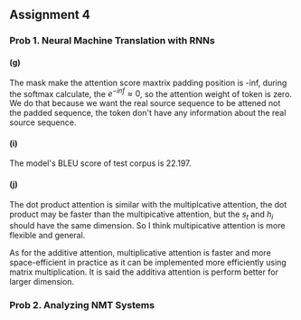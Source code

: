 ## Assignment 4

### Prob 1. Neural Machine Translation with RNNs

#### (g)

The mask make the attention score maxtrix padding position is -inf, during the softmax calculate, the $e^{-inf} \approx 0$, so the attention weight of <PAD> token is zero. We do that because we want the real source sequence to be attened not the padded sequence, the <PAD> token don't have any information about the real source sequence.

#### (i)

The model's BLEU score of test corpus is 22.197.

#### (j)

The dot product attention is similar with the multiplcative attention, the dot product may be faster than the multipicative attention, but the $s_t$ and $h_i$ should have the same dimension. So I think multipicative attention is more flexible and general.

As for the additive attention, multiplicative attention is faster and more space-efficient in practice as it can be implemented more efficiently using matrix multiplication. It is said the additiva attention is perform better for larger dimension.

### Prob 2. Analyzing NMT Systems



  